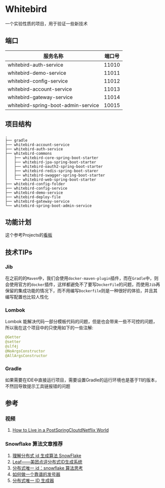 # Whitebird

一个实验性质的项目，用于验证一些新技术

## 端口

| 服务名称                            | 端口号 |
| ----------------------------------- | ------ |
| whitebird-auth-service              | 11010  |
| whitebird-demo-service              | 11011  |
| whitebird-config-service            | 11012  |
| whitebird-account-service           | 11013  |
| whitebird-gateway-service           | 11014  |
| whitebird-spring-boot-admin-service | 10015  |

## 项目结构

```
.
├── gradle
├── whitebird-account-service
├── whitebird-auth-service
├── whitebird-commons
│   ├── whitebird-core-spring-boot-starter
│   ├── whitebird-jpa-spring-boot-starter
│   ├── whitebird-oauth2-spring-boot-starter
│   ├── whitebird-redis-spring-boot-starer
│   ├── whitebird-swagger-spring-boot-starter
│   └── whitebird-web-spring-boot-starter
├── whitebird-config-folder
├── whitebird-config-service
├── whitebird-demo-service
├── whitebird-deploy-file
├── whitebird-gateway-service
└── whitebird-spring-boot-admin-service
```

## 功能计划

这个参考Projects的[看板](https://github.com/idwangmo/whitebird/projects/1)

## 技术TIPs

### Jib

在之前的的`Maven`中，我们会使用`docker-maven-plugin`插件，而在`Gradle`中，则会使用官方的`docker`插件，这样都避免不了要写`DockerFile`的问题，而使用`Jib`再保留的集成功能的情况下，而不用编写`Dockerfile`则是一种很好的体验，并且其编写配置也比较人性化

### Lombok

Lombok 能解决代码一部分模板代码的问题，但是也会带来一些不可控的问题，所以我在这个项目中的只使用如下的一些注解:

```java
@Getter
@setter
@slf4j
@NoArgsConstructor
@AllArgsConstructor
```

### Gradle

如果需要在IDE中直接运行项目，需要设置Gradle的运行环境也是基于11的版本，不然回导致提示工具链报错的问题

## 参考

### 视频

1. [How to Live in a PostSpringCloutdNetflix World](https://www.slideshare.net/SpringCentral/how-to-live-in-a-postspringcloudnetflix-world)

### Snowflake 算法文章推荐

1. [理解分布式 id 生成算法 SnowFlake](https://segmentfault.com/a/1190000011282426)
2. [Leaf——美团点评分布式ID生成系统](https://tech.meituan.com/2017/04/21/mt-leaf.html)
3. [分布式唯一 id：snowflake 算法思考](https://juejin.im/post/5a7f9176f265da4e721c73a8)
4. [如何做一个靠谱的发号器](https://tech.youzan.com/id_gener)
5. [分布式唯一 ID 生成器](https://www.liaoxuefeng.com/article/1280526512029729)
